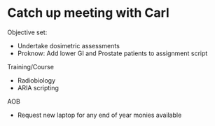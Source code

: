 # Catch up meeting with Carl

Objective set: 
- Undertake dosimetric assessments
- Proknow:  Add lower GI and Prostate patients to assignment script

Training/Course
- Radiobiology
- ARIA scripting

AOB
- Request new laptop for any end of year monies available

